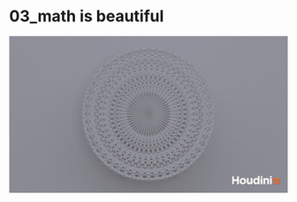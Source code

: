 # 03_math is beautiful

![](https://github.com/ctechfilmuniversity/lecture_procedural_generation_and_simulation/blob/main/assignments/brauwers/03/assets/pattern_3.png?raw=true)
